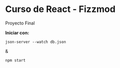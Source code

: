 
# Curso de React - Fizzmod

Proyecto Final 

**Iniciar con:**

    json-server --watch db.json 


&

    npm start

